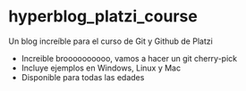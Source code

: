 # hyperblog_platzi_course
Un blog increíble para el curso de Git y Github de Platzi

- Increible broooooooooo, vamos a hacer un git cherry-pick
- Incluye ejemplos en Windows, Linux y Mac
- Disponible para todas las edades